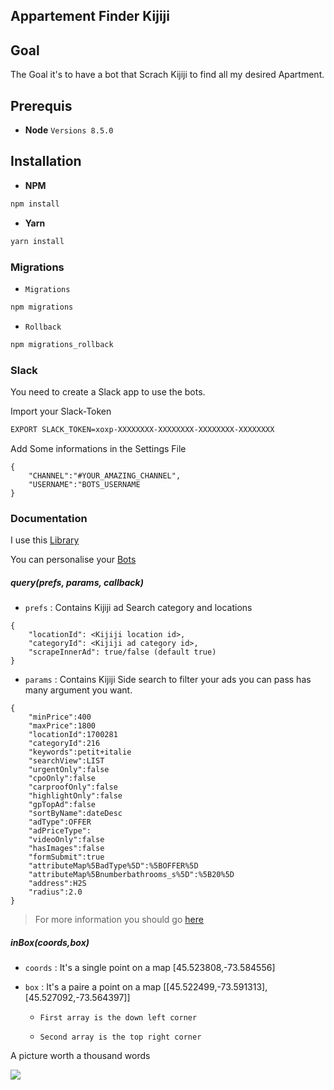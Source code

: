 ## Appartement Finder Kijiji 

## Goal

The Goal it's to have a bot that Scrach Kijiji to find all my desired Apartment.

## Prerequis

- **Node** `Versions 8.5.0`

## Installation 

- **NPM**

```bash
npm install 
```

- **Yarn**

```bash
yarn install
```

### Migrations 

- `Migrations`

```bash
npm migrations 
```

- `Rollback`

```bash
npm migrations_rollback
```


### Slack 
You need to create a Slack app to use the bots.

Import your Slack-Token 

```bash
EXPORT SLACK_TOKEN=xoxp-XXXXXXXX-XXXXXXXX-XXXXXXXX-XXXXXXXX
```

Add Some informations in the Settings File

```plain
{
	"CHANNEL":"#YOUR_AMAZING_CHANNEL",
	"USERNAME":"BOTS_USERNAME
}
``` 


### Documentation

I use this [Library](https://github.com/mwpenny/kijiji-scraper) 


You can personalise your [Bots](https://github.com/mwpenny/kijiji-scraper#example-usage)


##### query(prefs, params, callback)

- `prefs` : Contains Kijiji ad Search category and locations

```plain
{
    "locationId": <Kijiji location id>,
    "categoryId": <Kijiji ad category id>,
    "scrapeInnerAd": true/false (default true)
}
```

- `params` : Contains Kijiji Side search to filter your ads you can pass has many argument you want.

```plain
{
	"minPrice":400
	"maxPrice":1800
	"locationId":1700281
	"categoryId":216
	"keywords":petit+italie
	"searchView":LIST
	"urgentOnly":false
	"cpoOnly":false
	"carproofOnly":false
	"highlightOnly":false
	"gpTopAd":false
	"sortByName":dateDesc
	"adType":OFFER
	"adPriceType":
	"videoOnly":false
	"hasImages":false
	"formSubmit":true
	"attributeMap%5BadType%5D":%5BOFFER%5D
	"attributeMap%5Bnumberbathrooms_s%5D":%5B20%5D
	"address":H2S
	"radius":2.0
}
```

> For more information you should go [here](https://github.com/mwpenny/kijiji-scraper#documentation) 


##### inBox(coords,box)

- `coords` : It's a single point on a map [45.523808,-73.584556]

- `box` : It's a paire a point on a map [[45.522499,-73.591313],[45.527092,-73.564397]]
  - 	First array is the down left corner
  - 	Second array is the top right corner 


A picture worth a thousand words

![](https://screenshotscdn.firefoxusercontent.com/images/7a045083-677a-44b7-9637-5839e9abc19b.jpg)


<!-- TODO Make the craiglist Scrapper 
	https://montreal.craigslist.ca/search/apa?format=rss
 -->
